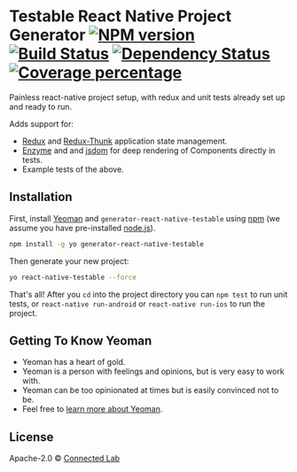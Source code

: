 # Testable React Native Project Generator [![NPM version][npm-image]][npm-url] [![Build Status][travis-image]][travis-url] [![Dependency Status][daviddm-image]][daviddm-url] [![Coverage percentage][coveralls-image]][coveralls-url]
>

Painless react-native project setup, with redux and unit tests already set up and ready to run.

Adds support for:
 - [Redux](http://redux.js.org/) and [Redux-Thunk](https://github.com/gaearon/redux-thunk) application state management.
 - [Enzyme](http://airbnb.io/enzyme/docs/guides/react-native.html) and and [jsdom](https://www.npmjs.com/package/jsdom) for deep rendering of Components directly in tests.
 - Example tests of the above.

## Installation

First, install [Yeoman](http://yeoman.io) and `generator-react-native-testable` using [npm](https://www.npmjs.com/) (we assume you have pre-installed [node.js](https://nodejs.org/)).

```bash
npm install -g yo generator-react-native-testable
```

Then generate your new project:

```bash
yo react-native-testable --force
```

That's all!  After you `cd` into the project directory you can `npm test` to run unit tests, or `react-native run-android` or `react-native run-ios` to run the project.

## Getting To Know Yeoman

 * Yeoman has a heart of gold.
 * Yeoman is a person with feelings and opinions, but is very easy to work with.
 * Yeoman can be too opinionated at times but is easily convinced not to be.
 * Feel free to [learn more about Yeoman](http://yeoman.io/).

## License

Apache-2.0 © [Connected Lab]()


[npm-image]: https://badge.fury.io/js/generator-react-native-testable.svg
[npm-url]: https://npmjs.org/package/generator-react-native-testable
[travis-image]: https://travis-ci.org/Connected-Lab/generator-react-native-testable.svg?branch=master
[travis-url]: https://travis-ci.org/Connected-Lab/generator-react-native-testable
[daviddm-image]: https://david-dm.org/Connected-Lab/generator-react-native-testable.svg?theme=shields.io
[daviddm-url]: https://david-dm.org/Connected-Lab/generator-react-native-testable
[coveralls-image]: https://coveralls.io/repos/Connected-Lab/generator-react-native-testable/badge.svg
[coveralls-url]: https://coveralls.io/r/Connected-Lab/generator-react-native-testable
